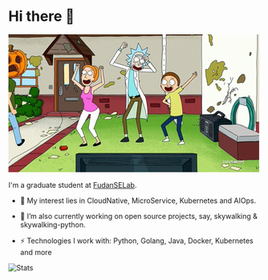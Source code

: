 # Hi there 👋

![](https://raw.githubusercontent.com/h10gforks/images/master/giphy.gif)

I'm a graduate student at [FudanSELab](https://github.com/FudanSELab/).

- 🌱 My interest lies in CloudNative, MicroService, Kubernetes and AIOps.

- 🚶 I’m also currently working on open source projects, say, skywalking & skywalking-python.

- ⚡️ Technologies I work with: Python, Golang, Java, Docker, Kubernetes and more

![Stats](https://github-readme-stats.vercel.app/api?username=humbertzhang&show_icons=true&title_color=5bd1d7&icon_color=eaffd0&text_color=f2f4f6&bg_color=263859)

